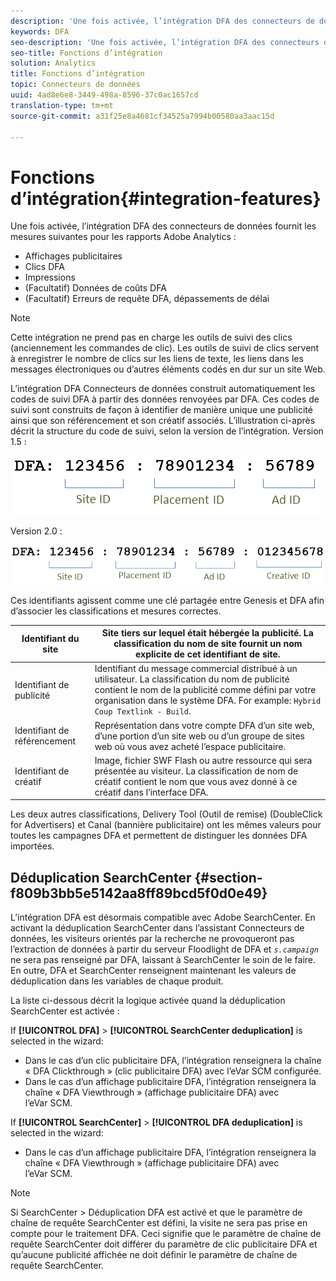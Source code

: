 ```yaml
---
description: 'Une fois activée, l’intégration DFA des connecteurs de données fournit les mesures suivantes pour vos rapports Adobe Analytics : '
keywords: DFA
seo-description: 'Une fois activée, l’intégration DFA des connecteurs de données fournit les mesures suivantes pour vos rapports Adobe Analytics : '
seo-title: Fonctions d’intégration
solution: Analytics
title: Fonctions d’intégration
topic: Connecteurs de données
uuid: 4ad8e6e8-3449-498a-8596-37c0ac1657cd
translation-type: tm+mt
source-git-commit: a31f25e8a4681cf34525a7994b00580aa3aac15d

---
```



# Fonctions d’intégration{#integration-features}

Une fois activée, l’intégration DFA des connecteurs de données fournit les mesures suivantes pour les rapports Adobe Analytics :

* Affichages publicitaires
* Clics DFA
* Impressions
* (Facultatif) Données de coûts DFA
* (Facultatif) Erreurs de requête DFA, dépassements de délai

>[!NOTE]
>
>Cette intégration ne prend pas en charge les outils de suivi des clics (anciennement les commandes de clic). Les outils de suivi de clics servent à enregistrer le nombre de clics sur les liens de texte, les liens dans les messages électroniques ou d’autres éléments codés en dur sur un site Web.

L’intégration DFA Connecteurs de données construit automatiquement les codes de suivi DFA à partir des données renvoyées par DFA. Ces codes de suivi sont construits de façon à identifier de manière unique une publicité ainsi que son référencement et son créatif associés. L’illustration ci-après décrit la structure du code de suivi, selon la version de l’intégration. Version 1.5 :

![](assets/DFA_id_struct1_5.png)

Version 2.0 :

![](assets/DFA_id_struct2.png)

Ces identifiants agissent comme une clé partagée entre Genesis et DFA afin d’associer les classifications et mesures correctes.

| Identifiant du site | Site tiers sur lequel était hébergée la publicité. La classification du nom de site fournit un nom explicite de cet identifiant de site. |
|---|---|
| Identifiant de publicité | Identifiant du message commercial distribué à un utilisateur. La classification du nom de publicité contient le nom de la publicité comme défini par votre organisation dans le système DFA. For example: `Hybrid Coup Textlink - Build`. |
| Identifiant de référencement | Représentation dans votre compte DFA d’un site web, d’une portion d’un site web ou d’un groupe de sites web où vous avez acheté l’espace publicitaire. |
| Identifiant de créatif | Image, fichier SWF Flash ou autre ressource qui sera présentée au visiteur. La classification de nom de créatif contient le nom que vous avez donné à ce créatif dans l’interface DFA. |

Les deux autres classifications, Delivery Tool (Outil de remise) (DoubleClick for Advertisers) et Canal (bannière publicitaire) ont les mêmes valeurs pour toutes les campagnes DFA et permettent de distinguer les données DFA importées.

## Déduplication SearchCenter {#section-f809b3bb5e5142aa8ff89bcd5f0d0e49}

L’intégration DFA est désormais compatible avec Adobe SearchCenter. En activant la déduplication SearchCenter dans l’assistant Connecteurs de données, les visiteurs orientés par la recherche ne provoqueront pas l’extraction de données à partir du serveur Floodlight de DFA et *`s.campaign`* ne sera pas renseigné par DFA, laissant à SearchCenter le soin de le faire. En outre, DFA et SearchCenter renseignent maintenant les valeurs de déduplication dans les variables de chaque produit.

La liste ci-dessous décrit la logique activée quand la déduplication SearchCenter est activée :

If **[!UICONTROL DFA]** &gt; **[!UICONTROL SearchCenter deduplication]** is selected in the wizard:

* Dans le cas d’un clic publicitaire DFA, l’intégration renseignera la chaîne « DFA Clickthrough » (clic publicitaire DFA) avec l’eVar SCM configurée.
* Dans le cas d’un affichage publicitaire DFA, l’intégration renseignera la chaîne « DFA Viewthrough » (affichage publicitaire DFA) avec l’eVar SCM.

If **[!UICONTROL SearchCenter]** &gt; **[!UICONTROL DFA deduplication]** is selected in the wizard:

* Dans le cas d’un affichage publicitaire DFA, l’intégration renseignera la chaîne « DFA Viewthrough » (affichage publicitaire DFA) avec l’eVar SCM.

>[!NOTE]
>
>Si SearchCenter &gt; Déduplication DFA est activé et que le paramètre de chaîne de requête SearchCenter est défini, la visite ne sera pas prise en compte pour le traitement DFA. Ceci signifie que le paramètre de chaîne de requête SearchCenter doit différer du paramètre de clic publicitaire DFA et qu’aucune publicité affichée ne doit définir le paramètre de chaîne de requête SearchCenter.


